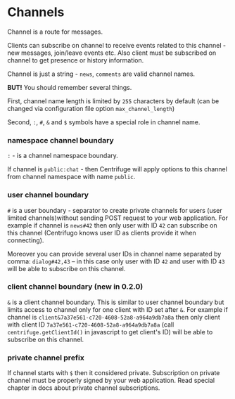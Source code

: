 # Channels

Channel is a route for messages.

Clients can subscribe on channel to receive events related to this channel - new
messages, join/leave events etc. Also client must be subscribed on channel to get
presence or history information.

Channel is just a string - ``news``, ``comments`` are valid channel names.

**BUT!** You should remember several things.

First, channel name length is limited by `255` characters by default (can
be changed via configuration file option `max_channel_length`)

Second, `:`, `#`, `&` and `$` symbols have a special role in channel name.

### namespace channel boundary

``:`` - is a channel namespace boundary.

If channel is `public:chat` - then Centrifuge will apply options to this channel
from channel namespace with name `public`.

### user channel boundary

`#` is a user boundary - separator to create private channels for users (user limited
channels)without sending POST request to your web application. For example if channel
is `news#42` then only user with ID `42` can subscribe on this channel (Centrifugo
knows user ID as clients provide it when connecting).

Moreover you can provide several user IDs in channel name separated by comma: `dialog#42,43` –
in this case only user with ID `42` and user with ID `43` will be able to subscribe on this channel.

### client channel boundary (new in 0.2.0)

`&` is a client channel boundary. This is similar to user channel boundary but limits
access to channel only for one client with ID set after `&`. For example if channel is
`client&7a37e561-c720-4608-52a8-a964a9db7a8a` then only client with client ID
`7a37e561-c720-4608-52a8-a964a9db7a8a` (call `centrifuge.getClientId()` in javascript to
get client's ID) will be able to subscribe on this channel.

### private channel prefix

If channel starts with `$` then it considered private. Subscription on private channel
must be properly signed by your web application. Read special chapter in docs about
private channel subscriptions.

